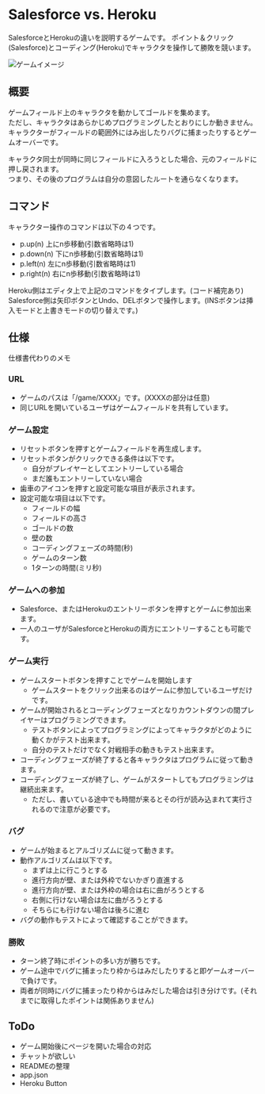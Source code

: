 # Salesforce vs. Heroku

SalesforceとHerokuの違いを説明するゲームです。
ポイント＆クリック(Salesforce)とコーディング(Heroku)でキャラクタを操作して勝敗を競います。

![ゲームイメージ](public/images/illust/02.png)

## 概要
ゲームフィールド上のキャラクタを動かしてゴールドを集めます。  
ただし、キャラクタはあらかじめプログラミングしたとおりにしか動きません。  
キャラクターがフィールドの範囲外にはみ出したりバグに捕まったりするとゲームオーバーです。  

キャラクタ同士が同時に同じフィールドに入ろうとした場合、元のフィールドに押し戻されます。  
つまり、その後のプログラムは自分の意図したルートを通らなくなります。

## コマンド
キャラクター操作のコマンドは以下の４つです。

- p.up(n) 上にn歩移動(引数省略時は1)
- p.down(n) 下にn歩移動(引数省略時は1)
- p.left(n) 左にn歩移動(引数省略時は1)
- p.right(n) 右にn歩移動(引数省略時は1)

Heroku側はエディタ上で上記のコマンドをタイプします。(コード補完あり)  
Salesforce側は矢印ボタンとUndo、DELボタンで操作します。(INSボタンは挿入モードと上書きモードの切り替えです。)


## 仕様
仕様書代わりのメモ

### URL
- ゲームのパスは「/game/XXXX」です。(XXXXの部分は任意)
- 同じURLを開いているユーザはゲームフィールドを共有しています。

### ゲーム設定
- リセットボタンを押すとゲームフィールドを再生成します。
- リセットボタンがクリックできる条件は以下です。
  - 自分がプレイヤーとしてエントリーしている場合
  - まだ誰もエントリーしていない場合
- 歯車のアイコンを押すと設定可能な項目が表示されます。
- 設定可能な項目は以下です。
  - フィールドの幅
  - フィールドの高さ
  - ゴールドの数
  - 壁の数
  - コーディングフェーズの時間(秒)
  - ゲームのターン数
  - 1ターンの時間(ミリ秒)

### ゲームへの参加
- Salesforce、またはHerokuのエントリーボタンを押すとゲームに参加出来ます。
- 一人のユーザがSalesforceとHerokuの両方にエントリーすることも可能です。

### ゲーム実行
- ゲームスタートボタンを押すことでゲームを開始します
  - ゲームスタートをクリック出来るのはゲームに参加しているユーザだけです。
- ゲームが開始されるとコーディングフェーズとなりカウントダウンの間プレイヤーはプログラミングできます。
  - テストボタンによってプログラミングによってキャラクタがどのように動くかがテスト出来ます。
  - 自分のテストだけでなく対戦相手の動きもテスト出来ます。
- コーディングフェーズが終了すると各キャラクタはプログラムに従って動きます。
- コーディングフェーズが終了し、ゲームがスタートしてもプログラミングは継続出来ます。
  - ただし、書いている途中でも時間が来るとその行が読み込まれて実行されるので注意が必要です。

### バグ
- ゲームが始まるとアルゴリズムに従って動きます。
- 動作アルゴリズムは以下です。
  - まずは上に行こうとする
  - 進行方向が壁、または外枠でないかぎり直進する
  - 進行方向が壁、または外枠の場合は右に曲がろうとする
  - 右側に行けない場合は左に曲がろうとする
  - そちらにも行けない場合は後ろに進む
- バグの動作もテストによって確認することができます。

### 勝敗
- ターン終了時にポイントの多い方が勝ちです。
- ゲーム途中でバグに捕まったり枠からはみだしたりすると即ゲームオーバーで負けです。
- 両者が同時にバグに捕まったり枠からはみだした場合は引き分けです。(それまでに取得したポイントは関係ありません)

## ToDo
- ゲーム開始後にページを開いた場合の対応
- チャットが欲しい
- READMEの整理
- app.json
- Heroku Button

